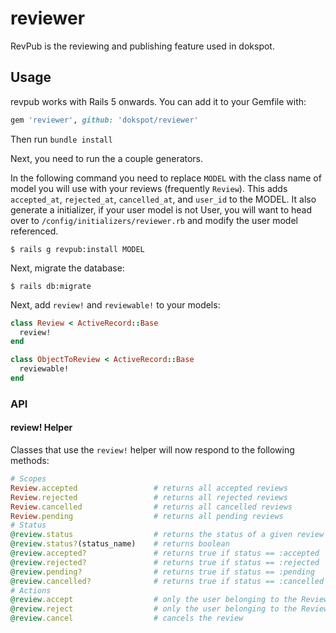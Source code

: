 # reviewer
RevPub is the reviewing and publishing feature used in dokspot.

## Usage
revpub works with Rails 5 onwards. You can add it to your Gemfile with:
```ruby
gem 'reviewer', github: 'dokspot/reviewer'
```

Then run `bundle install`

Next, you need to run the a couple generators.

In the following command you need to replace `MODEL` with the class name of model you will use with your reviews (frequently `Review`). This adds `accepted_at`, `rejected_at`, `cancelled_at`, and `user_id` to the MODEL. It also generate a initializer, if your user model is not User, you will want to head over to `/config/initializers/reviewer.rb` and modify the user model referenced.

```console
$ rails g revpub:install MODEL
```

Next, migrate the database:

```console
$ rails db:migrate
```

Next, add `review!` and `reviewable!` to your models:

```ruby
class Review < ActiveRecord::Base
  review!
end

class ObjectToReview < ActiveRecord::Base
  reviewable!
end
```

### API

#### review! Helper
Classes that use the `review!` helper will now respond to the following methods:
```ruby
# Scopes
Review.accepted                 # returns all accepted reviews
Review.rejected                 # returns all rejected reviews
Review.cancelled                # returns all cancelled reviews
Review.pending                  # returns all pending reviews
# Status
@review.status                  # returns the status of a given review
@review.status?(status_name)    # returns boolean
@review.accepted?               # returns true if status == :accepted
@review.rejected?               # returns true if status == :rejected
@review.pending?                # returns true if status == :pending
@review.cancelled?              # returns true if status == :cancelled
# Actions
@review.accept                  # only the user belonging to the Review can accept it
@review.reject                  # only the user belonging to the Review can reject it
@review.cancel                  # cancels the review
```
